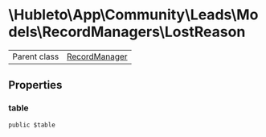 
# \Hubleto\App\Community\Leads\Models\RecordManagers\LostReason
<table class='table-default dense'>
<tr><td>Parent class</td><td><a href="../../../../../Erp/RecordManager">RecordManager</a></td></tr></table>


## Properties

### table

`public $table`


